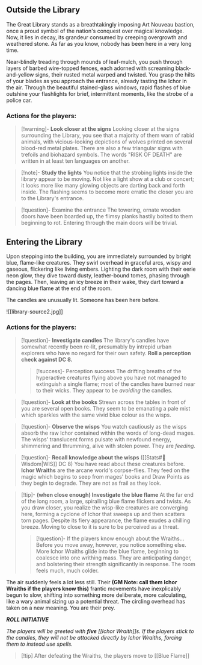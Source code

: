 ## Outside the Library

The Great Library stands as a breathtakingly imposing Art Nouveau bastion, once a proud symbol of the nation's conquest over magical knowledge. Now, it lies in decay, its grandeur consumed by creeping overgrowth and weathered stone. As far as you know, nobody has been here in a very long time.

Near-blindly treading through mounds of leaf-mulch, you push through layers of barbed wire-topped fences, each adorned with screaming black-and-yellow signs, their rusted metal warped and twisted. You grasp the hilts of your blades as you approach the entrance, already tasting the Ichor in the air. Through the beautiful stained-glass windows, rapid flashes of blue outshine your flashlights for brief, intermittent moments, like the strobe of a police car.

### Actions for the players:

>[!warning]- **Look closer at the signs**
>Looking closer at the signs surrounding the Library, you see that a majority of them warn of rabid animals, with vicious-looking depictions of wolves printed on several blood-red metal plates. There are also a few triangular signs with trefoils and biohazard symbols. The words "RISK OF DEATH" are written in at least ten languages on another.

>[!note]- **Study the lights**
>You notice that the strobing lights inside the library appear to be moving. Not like a light show at a club or concert; it looks more like many glowing objects are darting back and forth inside. The flashing seems to become more erratic the closer you are to the Library's entrance. 

>[!question]- Examine the entrance
>The towering, ornate wooden doors have been boarded up, the flimsy planks hastily bolted to them beginning to rot. Entering through the main doors will be trivial.

## Entering the Library

Upon stepping into the building, you are immediately surrounded by bright blue, flame-like creatures. They swirl overhead in graceful arcs, wispy and gaseous, flickering like living embers. Lighting the dark room with their eerie neon glow, they dive toward dusty, leather-bound tomes, phasing through the pages. Then, leaving an icy breeze in their wake, they dart toward a dancing blue flame at the end of the room.

The candles are unusually lit. Someone has been here before.

![[library-source2.jpg]]

### Actions for the players:

>[!question]- **Investigate candles**
>The library's candles have somewhat recently been re-lit, presumably by intrepid urban explorers who have no regard for their own safety.
>**Roll a perception check against DC 8.**
>>[!success]- Perception success
>>The drifting breaths of the hyperactive creatures flying above you have not managed to extinguish a single flame; most of the candles have burned near to their wicks. They appear to be *avoiding* the candles.

>[!question]- **Look at the books**
>Strewn across the tables in front of you are several open books. They seem to be emanating a pale mist which sparkles with the same vivid blue colour as the wisps.

>[!question]- **Observe the wisps**
>You watch cautiously as the wisps absorb the raw Ichor contained within the words of long-dead mages. The wisps' translucent forms pulsate with newfound energy, shimmering and thrumming, alive with stolen power. They are *feeding.*

>[!question]- **Recall knowledge about the wisps** ([[Stats#🧠 Wisdom|WIS]] DC 8)
>You have read about these creatures before. **Ichor Wraiths** are the arcane world's corpse-flies. They feed on the magic which begins to seep from mages' books and Draw Points as they begin to degrade. They are not as frail as they look.

>[!tip]- **(when close enough) Investigate the blue flame**
>At the far end of the long room, a large, spiralling blue flame flickers and twists. As you draw closer, you realize the wisp-like creatures are converging here, forming a cyclone of Ichor that sweeps up and then scatters torn pages. Despite its fiery appearance, the flame exudes a chilling breeze. Moving to close to it is sure to be perceived as a threat.
>>[!question]- If the players know enough about the Wraiths...
>>Before you move away, however, you notice something else. More Ichor Wraiths glide into the blue flame, beginning to coalesce into one writhing mass. They are anticipating danger, and bolstering their strength significantly in response. The room feels much, much colder.

The air suddenly feels a lot less still. Their **(GM Note: call them Ichor Wraiths if the players know this)** frantic movements have inexplicably begun to slow, shifting into something more deliberate, more calculating, like a wary animal sizing up a potential threat. The circling overhead has taken on a new meaning. You are their prey.

***ROLL INITIATIVE***

*The players will be greeted with **five** [[Ichor Wraith]]s. If the players stick to the candles, they will not be attacked directly by Ichor Wraiths, forcing them to instead use spells.*

>[!tip] After defeating the Wraiths, the players move to [[Blue Flame]]